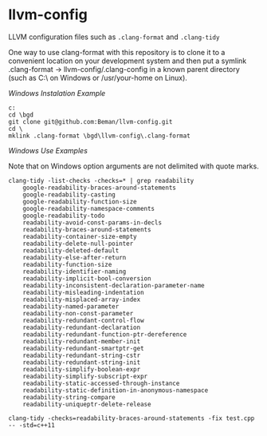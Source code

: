 # llvm-config
LLVM configuration files such as `.clang-format` and `.clang-tidy`

One way to use clang-format with this repository is to clone it to a convenient location
on your development system and then put a symlink .clang-format ->
llvm-config/.clang-config in a known parent directory (such as C:\ on Windows or
/usr/your-home on Linux).

*Windows Instalation Example*  

```
c:
cd \bgd
git clone git@github.com:Beman/llvm-config.git
cd \
mklink .clang-format \bgd\llvm-config\.clang-format

```
*Windows Use Examples*

Note that on Windows option arguments are not delimited with quote marks. 

```
clang-tidy -list-checks -checks=* | grep readability
    google-readability-braces-around-statements
    google-readability-casting
    google-readability-function-size
    google-readability-namespace-comments
    google-readability-todo
    readability-avoid-const-params-in-decls
    readability-braces-around-statements
    readability-container-size-empty
    readability-delete-null-pointer
    readability-deleted-default
    readability-else-after-return
    readability-function-size
    readability-identifier-naming
    readability-implicit-bool-conversion
    readability-inconsistent-declaration-parameter-name
    readability-misleading-indentation
    readability-misplaced-array-index
    readability-named-parameter
    readability-non-const-parameter
    readability-redundant-control-flow
    readability-redundant-declaration
    readability-redundant-function-ptr-dereference
    readability-redundant-member-init
    readability-redundant-smartptr-get
    readability-redundant-string-cstr
    readability-redundant-string-init
    readability-simplify-boolean-expr
    readability-simplify-subscript-expr
    readability-static-accessed-through-instance
    readability-static-definition-in-anonymous-namespace
    readability-string-compare
    readability-uniqueptr-delete-release
    
clang-tidy -checks=readability-braces-around-statements -fix test.cpp -- -std=c++11
```